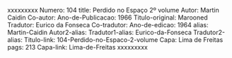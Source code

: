 xxxxxxxxx
Numero: 104
title: Perdido no Espaço 2º volume
Autor: Martin Caidin
Co-autor: 
Ano-de-Publicacao: 1966
Titulo-original: Marooned
Tradutor: Eurico da Fonseca
Co-tradutor: 
Ano-de-edicao: 1964
alias: Martin-Caidin
Autor2-alias: 
Tradutor1-alias: Eurico-da-Fonseca
Tradutor2-alias: 
Titulo-link: 104-Perdido-no-Espaco-2-volume
Capa: Lima de Freitas
pags: 213
Capa-link: Lima-de-Freitas
xxxxxxxxx